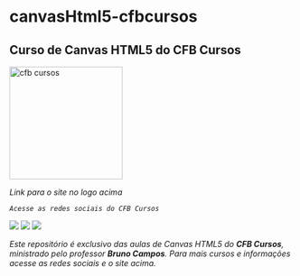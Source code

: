 # canvasHtml5-cfbcursos
 ## Curso de Canvas HTML5 do CFB Cursos
 <a href="http://cfbcursos.com.br/" target="_blank"><img src="http://cfbcursos.com.br/wp-content/uploads/2017/08/LOGO3-CFB-SITE-450x155.png" alt="cfb cursos"  width="200"></a>
 <p><em>Link para o site no logo acima</p>
 
 
    Acesse as redes sociais do CFB Cursos
<a href="https://www.instagram.com/cfbcursos/?hl=pt-br" target="_blank"><img src="https://img.shields.io/badge/-Instagram-%23E4405F?style=for-the-badge&logo=instagram&logoColor=white"></a>
<a href="https://www.youtube.com/c/cfbcursos/featured" target="_blank"><img src="https://img.shields.io/badge/YouTube-FF0000?style=for-the-badge&logo=youtube&logoColor=white"></a>
<a href="https://www.facebook.com/canalfessorbruno" target="_blank"><img src="https://img.shields.io/badge/Facebook-1877F2?style=for-the-badge&logo=facebook&logoColor=white"></a>

Este repositório é exclusivo das aulas de Canvas HTML5 do ***CFB Cursos***, ministrado pelo professor ***Bruno Campos***. Para mais cursos e informações acesse as redes sociais e o site acima. 
